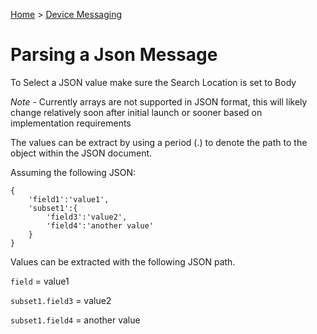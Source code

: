 ﻿[Home](../../Index.md) > [Device Messaging](Index.md)

# Parsing a Json Message

To Select a JSON value make sure the Search Location is set to Body

*Note* - Currently arrays are not supported in JSON format, this will likely change relatively soon after initial launch or sooner based on implementation requirements

The values can be extract by using a period (.) to denote the path to the object within the JSON document.

Assuming the following JSON:
~~~~
{
	'field1':'value1',
	'subset1':{
		'field3':'value2',
		'field4':'another value'
	}
}
~~~~

Values can be extracted with the following JSON path.

`field` = value1

`subset1.field3` = value2

`subset1.field4` = another value